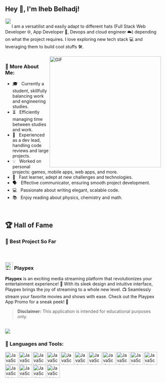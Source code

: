 ## Hey 👋, I'm Iheb Belhadj!
<a href='https://www.linkedin.com/in/iheb-belhaj'><img align='left' alt="linkedin" src="https://raw.githubusercontent.com/rahul-jha98/rahul-jha98/561d474902b59c7429ec22bb73e225696c27b202/assets/linkedin.svg" height='18px'/></a>

<br/>
I am a versatilist and easily adapt to different hats (Full Stack Web Developer 🌐, App Developer 📱, Devops and cloud engineer ☁️) depending on what the project requires. I love exploring new tech stack 💻 and leveraging them to build cool stuffs 🛠️. 
<br/>
<br/>

<img align="right" alt="GIF" src="https://raw.githubusercontent.com/rahul-jha98/rahul-jha98/main/techstack.gif" width="360px"/>

### 🧐 More About Me:

- 🎓 &nbsp; Currently a student, skillfully balancing work and engineering studies.
- ⏳  &nbsp;  Efficiently managing time between studies and work.
- 💼 &nbsp; Experienced as a dev lead, handling code reviews and large projects.
- 💡 &nbsp; Worked on personal projects: games, mobile apps, web apps, and more.
- 🚀 &nbsp; Fast learner, adept at new challenges and technologies.
- 🗣️ &nbsp; Effective communicator, ensuring smooth project development.
- 💻 &nbsp; Passionate about writing elegant, scalable code.
- 📚 &nbsp; Enjoy reading about physics, chemistry and math.

<br>

## 🏆 Hall of Fame

### 🌟   Best Project So Far

<br>

### <img src="https://i.ibb.co/wSwD1nB/logo-1.png" alt="Playpex logo" width="25"/> Playpex


**Playpex** is an exciting media streaming platform that revolutionizes your entertainment experience! 🚀 With its sleek design and intuitive interface, Playpex brings the joy of streaming to a whole new level. 📺 Seamlessly stream your favorite movies and shows with ease. Check out the Playpex App Promo for a sneak peek! 🎉
> **Disclaimer:** This application is intended for educational purposes only.

<br>


<a target="_blank" href="https://www.youtube.com/watch?v=mj4EjDdVXTo">
  <img src="https://lh3.googleusercontent.com/fife/ALs6j_F4HTHgkJP8ZGHWvr_ZVBSp5mJIAqxM4FZYs0lntlLTz_fSOKHJf5YNyQMMrgBBLMDrMjilq1rm52AvDELuYlRYWg4azJ3j-QHABydFMGVyB5D4nD8DJ5qh1Na9OFoKtUjB4b8mQ-y142StzuFiof6OOV9jO8XWfChyszdKOn3sam-KrlMtU4hmkr51QHbGfXqKpgew-nGEBz9eTGbnc0QkSsZyjj0RK1NsGLxIowu7HwiO-ZHDb0VXYYNzGbjle2WqzoNIFH3vA7G9NUxP80td7_GsNxRZwcMpWMid09cC8i_EmxTq04vXRCg-SApkhdjg6g0c1dQ1_Tp4mYsEL_1cCQVy8xjOxQLi0B07LfcCBzvLcL3qAGL_lkQPB6BrXhCfhEHjNNun_z56tLBRFoJBOY_cUnIY-KSWcDrbNKcW9M96v0HUhw9DpViF4f9JgwDOr0YDVjFnCgMj7v0IzqaiFzkvBDmjClSrxxUIBBze7Y9N_5haKAoH5UbqtJD56BM15evfkd93fA4OOgBzy6CeS5m9klX-85gUFS8L8Wm9yyB6G-SUTw3KYy7gVNTRZ1TArL4o8VF237m-JkOpki4mhS5j9mNIJVRkHijLFVRk9HUILYHZxqza3OSvHrv9B8pisIy7VYRS4GOjtLkU42_o6DMXGU5-oEV72pi5gIiVXFL4oy8iJiY1p7-TocarI75oehjAciVxGhgkzSwp1u8dlej8f7HasJL-29VkJBm8umAs0l6CozwcgcqoYW90zhPVVkF3jwi16M9S4NpMAlQt9o0y00wU7FF5sXaa_WcMV1poC4genUHe9EkBwG3jRp2dcgbPXvJC4_E8fwkXOL4hSNDhf3MyqIMRDXQ8Tuu1YDbGesi4G2mpwixkIaHe-1lncgFfQyYhbDYaWLA1ALIxHZ2LVik-k9P0GEcEhu_sNkU8V4DBep2H5nhUB7mZgJkNEsq1JSD5zY6ysOWQENXWKZ2puYm0Lv1pv4o_NDr14sm4x5ctawbRIM7UM2cEioVDA5BcUMB-oWutJWRXjI8dAVayyS5beWh1IccafSYZXwPLmbSsZzodLgOgacpmJqcnKvLAlyym7FlO7X-3entq9NsBumpFceK0LoR83GrIce0rVsgrrAXLd5gyGngM3QYBo_mlNVmeo07WilS9-NtddO9SMzTfwOZ4gKK0JSit3f9CVKgw6qzDokTrvrnnNH5FrV0cAPUMTmu1z_kRzIKArv6TwBwxye_bQ2yfmU2t3Vxabr-UmIdM_1OGeogd1UZqgITPQIiRD_I13onF9Xq8u7mNbGJnvmOAE8x6igjfUdAftsk9FezFrwtJUsce5NaIrLYIQWyrum_5HI7e4ilwcc7SpCmCVXErNBRYAjlinACnwrq34Wlq0_6gzs_vZkGn8nv9n6LJGJtXZHVWxcf0QR4q4qiKDR3a2Cc5IdXAvjjoXGZCALaB8EC5Kecx6HOY73ZgUgzbNw2_y8HEpDmbSBHNL0xsx5rAqyuP-WTKSrterbQQsRoPu61uIJQTVJ7JXtQvTvqOBCGof-t1ElEN6Hf3g3xv7HcrS_ei0kfaITt2jixfuIbebfwDlvpi2P9OtxvQHrLZ9TtroVU"/>
</a> 


### 🔨 Languages and Tools:


<img align="left" alt="JavaScript" height ="42px"  src="https://i.ibb.co/JQH4ppg/Type-Script.png">
<img align="left" alt="JavaScript" height ="42px"  src="https://i.ibb.co/BwZx9Y2/Vue-js.png">
<img align="left" alt="JavaScript" height ="42px"  src="https://i.ibb.co/4tTQSGk/Angular.png">
<img align="left" alt="JavaScript" height ="42px"  src="https://i.ibb.co/VNVsBQn/React.png">
<img align="left" alt="JavaScript" height ="42px"  src="https://i.ibb.co/3kV9Dr1/Node-js.png">
<img align="left" alt="JavaScript" height ="42px"  src="https://i.ibb.co/SwBjz7Y/Spring.png">
<img align="left" alt="JavaScript" height ="42px"  src="https://i.ibb.co/Ksdt3X1/NET.png">
<img align="left" alt="JavaScript" height ="42px"  src="https://i.ibb.co/mG8WFJW/Symfony.png">
<img align="left" alt="JavaScript" height ="42px"  src="https://i.ibb.co/T02F3Zs/Laravel.png">
<img align="left" alt="JavaScript" height ="42px"  src="https://i.ibb.co/Hr2S6hC/MySQL.png">
<img align="left" alt="JavaScript" height ="42px"  src="https://i.ibb.co/23hmPVN/MongoDB.png">
<img align="left" alt="JavaScript" height ="42px"  src="https://i.ibb.co/rcBRcs8/Postgres-SQL.png"> 
<img align="left" alt="JavaScript" height ="42px"  src="https://i.ibb.co/gzf2mS7/Docker.png">
<img align="left" alt="JavaScript" height ="42px"  src="https://i.ibb.co/JHzRCq8/Unity.png">
<img align="left" alt="JavaScript" height ="42px"  src="https://i.ibb.co/YD3sSrV/Sass.png">


<br>
